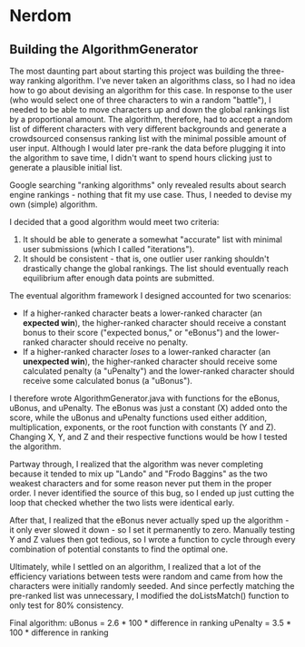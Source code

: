 # Nerdom

## Building the AlgorithmGenerator
The most daunting part about starting this project was building the three-way ranking algorithm. I've never taken an algorithms class, so I had no idea how to go about devising an algorithm for this case. In response to the user (who would select one of three characters to win a random "battle"), I needed to be able to move characters up and down the global rankings list by a proportional amount. The algorithm, therefore, had to accept a random list of different characters with very different backgrounds and generate a crowdsourced consensus ranking list with the minimal possible amount of user input. Although I would later pre-rank the data before plugging it into the algorithm to save time, I didn't want to spend hours clicking just to generate a plausible initial list.  

Google searching "ranking algorithms" only revealed results about search engine rankings - nothing that fit my use case. Thus, I needed to devise my own (simple) algorithm. 

I decided that a good algorithm would meet two criteria:
1) It should be able to generate a somewhat "accurate" list with minimal user submissions (which I called "iterations").
2) It should be consistent - that is, one outlier user ranking shouldn't drastically change the global rankings. The list should eventually reach equilibrium after enough data points are submitted.

The eventual algorithm framework I designed accounted for two scenarios:
- If a higher-ranked character beats a lower-ranked character (an **expected win**), the higher-ranked character should receive a constant bonus to their score ("expected bonus," or "eBonus") and the lower-ranked character should receive no penalty.
- If a higher-ranked character *loses* to a lower-ranked character (an **unexpected win**), the higher-ranked character should receive some calculated penalty (a "uPenalty") and the lower-ranked character should receive some calculated bonus (a "uBonus"). 

I therefore wrote AlgorithmGenerator.java with functions for the eBonus, uBonus, and uPenalty. The eBonus was just a constant (X) added onto the score, while the uBonus and uPenalty functions used either addition, multiplication, exponents, or the root function with constants (Y and Z). Changing X, Y, and Z and their respective functions would be how I tested the algorithm. 

Partway through, I realized that the algorithm was never completing because it tended to mix up "Lando" and "Frodo Baggins" as the two weakest characters and for some reason never put them in the proper order. I never identified the source of this bug, so I ended up just cutting the loop that checked whether the two lists were identical early.

After that, I realized that the eBonus never actually sped up the algorithm - it only ever slowed it down - so I set it permanently to zero. Manually testing Y and Z values then got tedious, so I wrote a function to cycle through every combination of potential constants to find the optimal one.

Ultimately, while I settled on an algorithm, I realized that a lot of the efficiency variations between tests were random and came from how the characters were initially randomly seeded. And since perfectly matching the pre-ranked list was unnecessary, I modified the doListsMatch() function to only test for 80% consistency.

Final algorithm:
uBonus = 2.6 * 100 * difference in ranking
uPenalty = 3.5 * 100 * difference in ranking